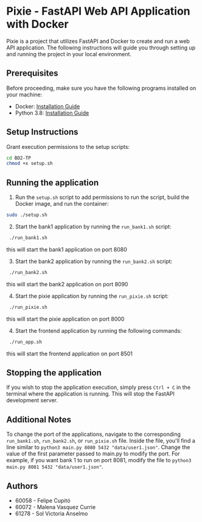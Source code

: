 # Pixie - FastAPI Web API Application with Docker
Pixie is a project that utilizes FastAPI and Docker to create and run a web API application. The following instructions will guide you through setting up and running the project in your local environment.

## Prerequisites
Before proceeding, make sure you have the following programs installed on your machine:
- Docker: [Installation Guide](https://docs.docker.com/get-docker/)
- Python 3.8: [Installation Guide](https://www.python.org/downloads/)
## Setup Instructions
Grant execution permissions to the setup scripts:
```bash
cd BD2-TP
chmod +x setup.sh
```

## Running the application
1. Run the `setup.sh` script to add permissions to run the script, build the Docker image, and run the container:
```bash
sudo ./setup.sh
```
2. Start the bank1 application by running the `run_bank1.sh` script:
```bash
 ./run_bank1.sh
```
this will start the bank1 application on port 8080

3. Start the bank2 application by running the `run_bank2.sh` script:
```bash
 ./run_bank2.sh
```
this will start the bank2 application on port 8090

4. Start the pixie application by running the `run_pixie.sh` script:
```bash
 ./run_pixie.sh
```
this will start the pixie application on port 8000

4. Start the frontend application by running the following commands:
```bash
 ./run_app.sh
```
this will start the frontend application on port 8501

## Stopping the application
If you wish to stop the application execution, simply press `Ctrl + C` in the terminal where the application is running. This will stop the FastAPI development server.

## Additional Notes
To change the port of the applications, navigate to the corresponding `run_bank1.sh`, `run_bank2.sh`, or `run_pixie.sh` file. Inside the file, you'll find a line similar to `python3 main.py 8080 5432 "data/user1.json"`. Change the value of the first parameter passed to main.py to modify the port. For example, if you want bank 1 to run on port 8081, modify the file to `python3 main.py 8081 5432 "data/user1.json"`.

## Authors
- 60058 - Felipe Cupitó
- 60072 - Malena Vasquez Currie
- 61278 - Sol Victoria Anselmo
